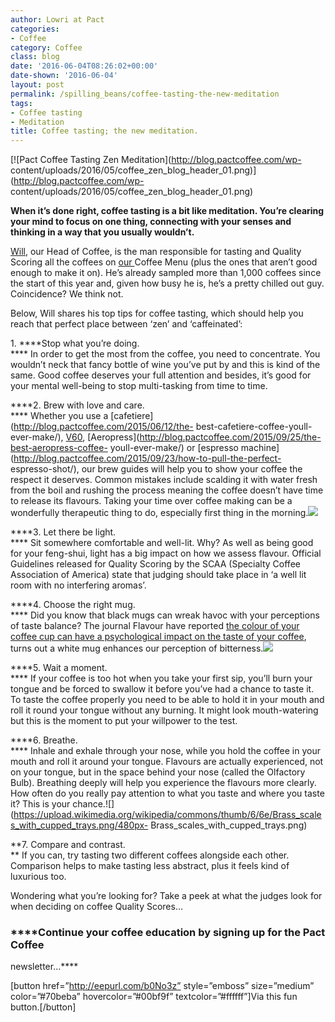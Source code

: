 ```yaml
---
author: Lowri at Pact
categories:
- Coffee
category: Coffee
class: blog
date: '2016-06-04T08:26:02+00:00'
date-shown: '2016-06-04'
layout: post
permalink: /spilling_beans/coffee-tasting-the-new-meditation
tags:
- Coffee tasting
- Meditation
title: Coffee tasting; the new meditation.
---
```


[![Pact Coffee Tasting Zen Meditation](http://blog.pactcoffee.com/wp-
content/uploads/2016/05/coffee_zen_blog_header_01.png)](http://blog.pactcoffee.com/wp-
content/uploads/2016/05/coffee_zen_blog_header_01.png)

**When it’s done right, coffee tasting is a bit like meditation. You’re
clearing your mind to focus on one thing, connecting with your senses and
thinking in a way that you usually wouldn’t.**

[Will](http://blog.pactcoffee.com/2014/06/16/introducing-will/), our Head of
Coffee, is the man responsible for tasting and  Quality Scoring all the
coffees on [our ](https://www.pactcoffee.com/coffees)Coffee Menu (plus the
ones that aren’t good enough to make it on). He’s already sampled more than
1,000 coffees since the start of this year and, given how busy he is, he’s a
pretty chilled out guy. Coincidence? We think not.

Below, Will shares his top tips for coffee tasting, which should help you
reach that perfect place between ‘zen’ and ‘caffeinated’:

1\. ****Stop what you’re doing.  
**** In order to get the most from the coffee, you need to concentrate. You
wouldn’t neck that fancy bottle of wine you’ve put by and this is kind of the
same. Good coffee deserves your full attention and besides, it’s good for your
mental well-being to stop multi-tasking from time to time.

****2\. Brew with love and care.  
**** Whether you use a [cafetiere](http://blog.pactcoffee.com/2015/06/12/the-
best-cafetiere-coffee-youll-ever-make/),
[V60](http://blog.pactcoffee.com/2014/11/12/wills-v60-video-brew-guide/),
[Aeropress](http://blog.pactcoffee.com/2015/09/25/the-best-aeropress-coffee-
youll-ever-make/) or [espresso
machine](http://blog.pactcoffee.com/2015/09/23/how-to-pull-the-perfect-
espresso-shot/), our brew guides will help you to show your coffee the respect
it deserves. Common mistakes include scalding it with water fresh from the
boil and rushing the process meaning the coffee doesn’t have time to release
its flavours. Taking your time over coffee making can be a wonderfully
therapeutic thing to do, especially first thing in the
morning.![](https://pixabay.com/static/uploads/photo/2015/02/02/23/38/window-621740_960_720.jpg)

****3\. Let there be light.  
**** Sit somewhere comfortable and well-lit. Why? As well as being good for
your feng-shui, light has a big impact on how we assess flavour. Official
Guidelines released for Quality Scoring by the SCAA (Specialty Coffee
Association of America) state that judging should take place in ‘a well lit
room with no interfering aromas’.

****4\. Choose the right mug.  
**** Did you know that black mugs can wreak havoc with your perceptions of
taste balance? The journal Flavour have reported [the colour of your coffee
cup can have a psychological impact on the taste of your
coffee](http://blog.pactcoffee.com/2015/02/04/why-mugs-matter/), turns out a
white mug enhances our perception of
bitterness.![](http://www.equitybylacrosse.com/sites/default/files/imagecache/product_full/24014_headon2.jpg)

****5\. Wait a moment.  
**** If your coffee is too hot when you take your first sip, you’ll burn your
tongue and be forced to swallow it before you’ve had a chance to taste it. To
taste the coffee properly you need to be able to hold it in your mouth and
roll it round your tongue without any burning. It might look mouth-watering
but this is the moment to put your willpower to the test.

****6\. Breathe.  
**** Inhale and exhale through your nose, while you hold the coffee in your
mouth and roll it around your tongue. Flavours are actually experienced, not
on your tongue, but in the space behind your nose (called the Olfactory Bulb).
Breathing deeply will help you experience the flavours more clearly. How often
do you really pay attention to what you taste and where you taste it? This is
your
chance.![](https://upload.wikimedia.org/wikipedia/commons/thumb/6/6e/Brass_scales_with_cupped_trays.png/480px-
Brass_scales_with_cupped_trays.png)

**7\. Compare and contrast.  
** If you can, try tasting two different coffees alongside each other.
Comparison helps to make tasting less abstract, plus it feels kind of
luxurious too.

Wondering what you’re looking for? Take a peek at what the judges look for
when deciding on coffee Quality Scores…

### ****Continue your coffee education by signing up for the Pact Coffee
newsletter…****

[button href=”http://eepurl.com/b0No3z” style=”emboss” size=”medium”
color=”#70beba” hovercolor=”#00bf9f” textcolor=”#ffffff”]Via this fun
button.[/button]